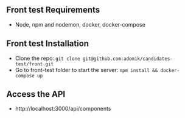 ## Front test Requirements

- Node, npm and nodemon, docker, docker-compose

## Front test Installation

- Clone the repo: `git clone git@github.com:adomik/candidates-test/front.git`
- Go to front-test folder to start the server: `npm install && docker-compose up`

## Access the API

- http://localhost:3000/api/components
